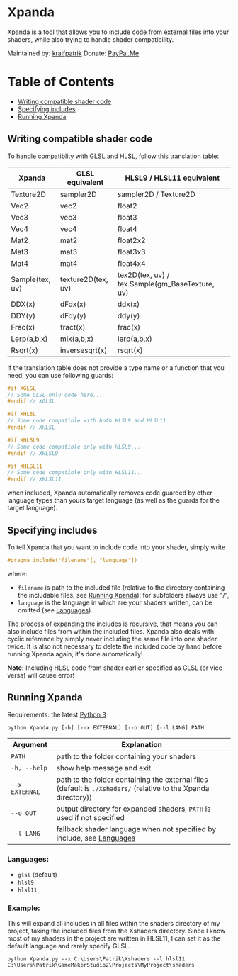# Xpanda
Xpanda is a tool that allows you to include code from external files into your shaders, while also trying to handle shader compatibility.

Maintained by: [kraifpatrik](https://github.com/kraifpatrik)
Donate: [PayPal.Me](https://www.paypal.me/kraifpatrik/1usd)

# Table of Contents
 - [Writing compatible shader code](#writing-compatible-shader-code)
 - [Specifying includes](#specifying-includes)
 - [Running Xpanda](#running-xpanda)

## Writing compatible shader code
To handle compatiblity with GLSL and HLSL, follow this translation table:

Xpanda          | GLSL equivalent    | HLSL9 / HLSL11 equivalent
--------------- | ------------------ | -------------------------
Texture2D       | sampler2D          | sampler2D / Texture2D
Vec2            | vec2               | float2
Vec3            | vec3               | float3
Vec4            | vec4               | float4
Mat2            | mat2               | float2x2
Mat3            | mat3               | float3x3
Mat4            | mat4               | float4x4
Sample(tex, uv) | texture2D(tex, uv) | tex2D(tex, uv) / tex.Sample(gm_BaseTexture, uv)
DDX(x)          | dFdx(x)            | ddx(x)
DDY(y)          | dFdy(y)            | ddy(y)
Frac(x)         | fract(x)           | frac(x)
Lerp(a,b,x)     | mix(a,b,x)         | lerp(a,b,x)
Rsqrt(x)        | inversesqrt(x)     | rsqrt(x)

If the translation table does not provide a type name or a function that you need, you can use following guards:

```c
#if XGLSL
// Some GLSL-only code here...
#endif // XGLSL

#if XHLSL
// Some code compatible with both HLSL9 and HLSL11...
#endif // XHLSL

#if XHLSL9
// Some code compatible only with HLSL9...
#endif // XHLSL9

#if XHLSL11
// Some code compatible only with HLSL11...
#endif // XHLSL11
```

when included, Xpanda automatically removes code guarded by other language types than yours target language (as well as the guards for the target language).

## Specifying includes
To tell Xpanda that you want to include code into your shader, simply write

```c
#pragma include("filename"[, "language"])
```

where:
 - `filename` is path to the included file (relative to the directory containing the includable files, see [Running Xpanda](#running-xpanda)); for subfolders always use "/",
 - `language` is the language in which are your shaders written, can be omitted (see [Languages](#languages)).

The process of expanding the includes is recursive, that means you can also include files from within the included files. Xpanda also deals with cyclic reference by simply never including the same file into one shader twice. It is also not necessary to delete the included code by hand before running Xpanda again, it's done automatically!

**Note:** Including HLSL code from shader earlier specified as GLSL (or vice versa) will cause error!

## Running Xpanda
Requirements: the latest [Python 3](https://www.python.org/downloads/)

```
python Xpanda.py [-h] [--x EXTERNAL] [--o OUT] [--l LANG] PATH
```

Argument       | Explanation
-------------- | -----------
`PATH`         | path to the folder containing your shaders
`-h, --help`   | show help message and exit
`--x EXTERNAL` | path to the folder containing the external files (default is `./Xshaders/` (relative to the Xpanda directory))
`--o OUT`      | output directory for expanded shaders, `PATH` is used if not specified
`--l LANG`     | fallback shader language when not specified by include, see [Languages](#languages)

### Languages:
 - `glsl` (default)
 - `hlsl9`
 - `hlsl11`

### Example:
This will expand all includes in all files within the shaders directory of my project, taking the included files from the Xshaders directory. Since I know most of my shaders in the project are written in HLSL11, I can set it as the default language and rarely specify GLSL.

```
python Xpanda.py --x C:\Users\Patrik\Xshaders --l hlsl11 C:\Users\Patrik\GameMakerStudio2\Projects\MyProject\shaders
```
